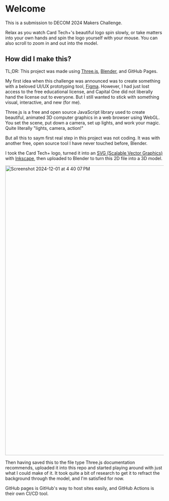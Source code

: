 # Welcome
This is a submission to DECOM 2024 Makers Challenge.

Relax as you watch Card Tech+'s beautiful logo spin slowly, or take matters into your own hands and spin the logo yourself with your mouse. You can also scroll to zoom in and out into the model.

## How did I make this?
TL;DR: This project was made using [Three.js](https://threejs.org/), [Blender](https://www.blender.org/), and GitHub Pages.

My first idea when this challenge was announced was to create something with a beloved UI/UX prototyping tool, [Figma](https://www.figma.com/). However, I had just lost access to the free educational license, and Capital One did not liberally hand the license out to everyone. But I still wanted to stick with something visual, interactive, and new (for me).

Three.js is a free and open source JavaScript library used to create beautiful, animated 3D computer graphics in a web browser using WebGL. You set the scene, put down a camera, set up lights, and work your magic. Quite literally "lights, camera, action!"

But all this to saym first real step in this project was not coding. It was with another free, open source tool I have never touched before, Blender.

I took the Card Tech+ logo, turned it into an [SVG (Scalable Vector Graphics)](https://en.wikipedia.org/wiki/SVG) with [Inkscape](https://inkscape.org/), then uploaded to Blender to turn this 2D file into a 3D model.

<img width="921" alt="Screenshot 2024-12-01 at 4 40 07 PM" src="https://github.com/user-attachments/assets/1dc1d6f1-8971-4d1c-8799-4a832ff70a68">

Then having saved this to the file type Three.js documentation recommends, uploaded it into this repo and started playing around with just what I could make of it. It took quite a bit of research to get it to refract the background through the model, and I'm satisfied for now.

GitHub pages is GitHub's way to host sites easily, and GitHub Actions is their own CI/CD tool. 
